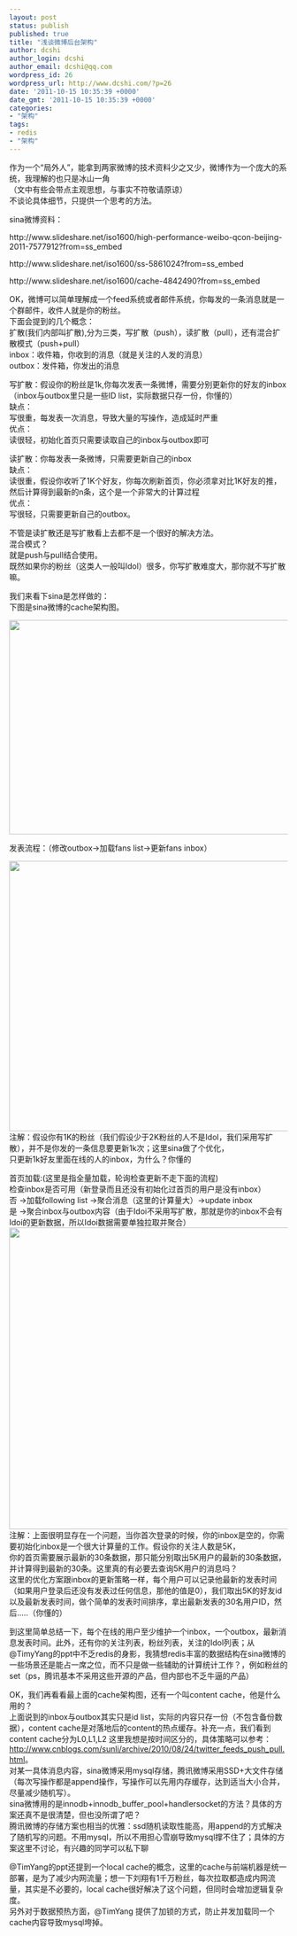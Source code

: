 ```yaml
---
layout: post
status: publish
published: true
title: "浅谈微博后台架构"
author: dcshi
author_login: dcshi
author_email: dcshi@qq.com
wordpress_id: 26
wordpress_url: http://www.dcshi.com/?p=26
date: '2011-10-15 10:35:39 +0000'
date_gmt: '2011-10-15 10:35:39 +0000'
categories:
- "架构"
tags:
- redis
- "架构"
---
```

<p>作为一个“局外人”，能拿到两家微博的技术资料少之又少，微博作为一个庞大的系统，我理解的也只是冰山一角<br />
（文中有些会带点主观思想，与事实不符敬请原谅）<br />
不谈论具体细节，只提供一个思考的方法。</p>
<p>sina微博资料：</p>
<p>http://www.slideshare.net/iso1600/high-performance-weibo-qcon-beijing-2011-7577912?from=ss_embed</p>
<p>http://www.slideshare.net/iso1600/ss-5861024?from=ss_embed</p>
<p>http://www.slideshare.net/iso1600/cache-4842490?from=ss_embed</p>
<p>OK，微博可以简单理解成一个feed系统或者邮件系统，你每发的一条消息就是一个群邮件，收件人就是你的粉丝。<br />
下面会提到的几个概念：<br />
扩散(我们内部叫扩散),分为三类，写扩散（push），读扩散（pull），还有混合扩散模式（push+pull）<br />
inbox：收件箱，你收到的消息（就是关注的人发的消息）<br />
outbox：发件箱，你发出的消息</p>
<p>写扩散：假设你的粉丝是1k,你每次发表一条微博，需要分别更新你的好友的inbox（inbox与outbox里只是一些ID list，实际数据只存一份，你懂的）<br />
缺点：<br />
写很重，每发表一次消息，导致大量的写操作，造成延时严重<br />
优点：<br />
读很轻，初始化首页只需要读取自己的inbox与outbox即可</p>
<p>读扩散：你每发表一条微博，只需要更新自己的inbox<br />
缺点：<br />
读很重，假设你收听了1K个好友，你每次刷新首页，你必须拿对比1K好友的推，然后计算得到最新的n条，这个是一个非常大的计算过程<br />
优点：<br />
写很轻，只需要更新自己的outbox。</p>
<p>不管是读扩散还是写扩散看上去都不是一个很好的解决方法。<br />
混合模式？<br />
就是push与pull结合使用。<br />
既然如果你的粉丝（这类人一般叫Idol）很多，你写扩散难度大，那你就不写扩散嘛。</p>
<p>我们来看下sina是怎样做的：<br />
下图是sina微博的cache架构图。</p>
<p><a href="http://www.dcshi.com/wp-content/uploads/2011/10/Image.png"><img class="alignnone size-full wp-image-27" title="Image" src="http://www.dcshi.com/wp-content/uploads/2011/10/Image.png" alt="" width="532" height="387" /></a></p>
<p>发表流程：（修改outbox-&gt;加载fans list-&gt;更新fans inbox）</p>
<p><a href="http://www.dcshi.com/wp-content/uploads/2011/10/Image1.png"><img class="alignnone size-full wp-image-28" title="Image" src="http://www.dcshi.com/wp-content/uploads/2011/10/Image1.png" alt="" width="728" height="488" /></a><br />
注解：假设你有1K的粉丝（我们假设少于2K粉丝的人不是Idol，我们采用写扩散），并不是你发的一条信息要更新1k次；这里sina做了个优化，<br />
只更新1k好友里面在线的人的inbox，为什么？你懂的</p>
<p>首页加载:(这里是指全量加载，轮询检查更新不走下面的流程)<br />
检查inbox是否可用（新登录而且还没有初始化过首页的用户是没有inbox）<br />
否 -&gt;加载following list -&gt;聚合消息（这里的计算量大）-&gt;update inbox<br />
是 -&gt;聚合inbox与outbox内容（由于Idoi不采用写扩散，那就是你的inbox不会有Idoi的更新数据，所以Idoi数据需要单独拉取并聚合）<br />
<img class="alignnone" title="pic" src="http://www.dcshi.com/wp-content/uploads/2011/10/Image2.png" alt="" width="749" height="545" /><br />
注解：上面很明显存在一个问题，当你首次登录的时候，你的inbox是空的，你需要初始化inbox是一个很大计算量的工作。假设你的关注人数是5K，<br />
你的首页需要展示最新的30条数据，那只能分别取出5K用户的最新的30条数据，并计算得到最新的30条。这里真的有必要去查询5K用户的消息吗？<br />
这里的优化方案跟inbox的更新策略一样，每个用户可以记录他最新的发表时间（如果用户登录后还没有发表过任何信息，那他的值是0），我们取出5K的好友id以及最新发表时间，做个简单的发表时间排序，拿出最新发表的30名用户ID，然后…..（你懂的）</p>
<p>到这里简单总结一下，每个在线的用户至少维护一个inbox，一个outbox，最新消息发表时间。此外，还有你的关注列表，粉丝列表，关注的Idol列表；从@TimyYang的ppt中不乏redis的身影，我猜想redis丰富的数据结构在sina微博的一些场景还是能占一席之位，而不只是做一些辅助的计算统计工作？，例如粉丝的set（ps，腾讯基本不采用这些开源的产品，但内部也不乏牛逼的产品）</p>
<p>OK，我们再看看最上面的cache架构图，还有一个叫content cache，他是什么用的？<br />
上面说到的inbox与outbox其实只是id list，实际的内容只存一份（不包含备份数据），content cache是对落地后的content的热点缓存。补充一点，我们看到content cache分为L0,L1,L2 这里我想是按时间区分的，具体策略可以参考：<a href="http://www.cnblogs.com/sunli/archive/2010/08/24/twitter_feeds_push_pull.html" target="_blank">http://www.cnblogs.com/sunli/archive/2010/08/24/twitter_feeds_push_pull.html</a>。<br />
对某一具体消息内容，sina微博采用mysql存储，腾讯微博采用SSD+大文件存储（每次写操作都是append操作，写操作可以先用内存缓存，达到适当大小合并，尽量减少随机写）。<br />
sina微博用的是innodb+innodb_buffer_pool+handlersocket的方法？具体的方案还真不是很清楚，但也没所谓了吧？<br />
腾讯微博的存储方案也相当的优雅：ssd随机读取性能高，用append的方式解决了随机写的问题。不用mysql，所以不用担心雪崩导致mysql撑不住了；具体的方案这里不讨论，有兴趣的同学可以私下聊</p>
<p>@TimYang的ppt还提到一个local cache的概念，这里的cache与前端机器是统一部署，是为了减少内网流量；想一下刘翔有1千万粉丝，每次拉取都造成内网流量，其实是不必要的，local cache很好解决了这个问题，但同时会增加逻辑复杂度。<br />
另外对于数据预热方面，@TimYang 提供了加锁的方式，防止并发加载同一个cache内容导致mysql垮掉。</p>
<p>&nbsp;</p>

